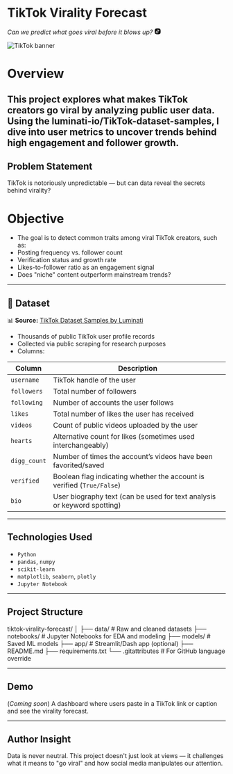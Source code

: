 # TikTok Virality Forecast  
*Can we predict what goes viral before it blows up?*
<svg xmlns="http://www.w3.org/2000/svg" fill="none" viewBox="0 0 14 14" id="Tiktok--Streamline-Flex" height="14" width="14">
  <desc>
  </desc>
  <g id="tiktok">
    <path id="Subtract" fill="#000000" fill-rule="evenodd" d="M3.65727 0.474686C4.73112 0.35499 5.85168 0.25 7 0.25s2.26888 0.10499 3.3427 0.224686c1.672 0.186363 3.0154 1.528614 3.1946 3.203594 0.1143 1.0683 0.2127 2.18136 0.2127 3.32172 0 1.14035 -0.0984 2.25341 -0.2127 3.3217 -0.1792 1.675 -1.5226 3.0173 -3.1946 3.2036C9.26888 13.645 8.14832 13.75 7 13.75c-1.14832 0 -2.26888 -0.105 -3.34273 -0.2247C1.98532 13.339 0.641908 11.9967 0.462704 10.3217 0.348408 9.25341 0.25 8.14035 0.25 7c0 -1.14036 0.098408 -2.25342 0.212704 -3.32172C0.641907 2.0033 1.98532 0.661049 3.65727 0.474686ZM8.33196 2.88158c-0.07199 -0.30933 -0.36451 -0.51549 -0.68003 -0.47927 -0.31552 0.03623 -0.55371 0.30333 -0.55371 0.62092v5.7767c0 0.8571 -0.69482 1.55187 -1.55192 1.55187s-1.55192 -0.69477 -1.55192 -1.55187c0 -0.8571 0.69482 -1.55192 1.55192 -1.55192 0.34518 0 0.625 -0.27982 0.625 -0.625s-0.27982 -0.625 -0.625 -0.625c-1.54745 0 -2.80192 1.25446 -2.80192 2.80192 0 1.54747 1.25447 2.80187 2.80192 2.80187 1.54746 0 2.80192 -1.2544 2.80192 -2.80187v-3.489c0.60063 0.50936 1.37344 0.78914 2.28188 0.78914 0.3452 0 0.625 -0.27982 0.625 -0.625s-0.2798 -0.625 -0.625 -0.625c-0.66013 0 -1.15085 -0.20396 -1.51126 -0.52541 -0.36769 -0.32795 -0.64091 -0.81582 -0.78688 -1.44308Z" clip-rule="evenodd" stroke-width="1"></path>
  </g>
</svg> 


![TikTok banner](https://media.giphy.com/media/l0MYt5jPR6QX5pnqM/giphy.gif) <!-- replace with your own banner if you have one -->

# Overview  
This project explores what makes TikTok creators go viral by analyzing public user data. Using the luminati-io/TikTok-dataset-samples, I dive into user metrics to uncover trends behind high engagement and follower growth.
---

## Problem Statement  
TikTok is notoriously unpredictable — but can data reveal the secrets behind virality?

# Objective
- The goal is to detect common traits among viral TikTok creators, such as:
- Posting frequency vs. follower count
- Verification status and growth rate
- Likes-to-follower ratio as an engagement signal
- Does "niche" content outperform mainstream trends?

---

## 📁 Dataset  
📊 **Source:** [TikTok Dataset Samples by Luminati](https://github.com/luminati-io/TikTok-dataset-samples)  
- Thousands of public TikTok user profile records  
- Collected via public scraping for research purposes  
- Columns:

| Column         | Description                                                                 |
|----------------|-----------------------------------------------------------------------------|
| `username`     | TikTok handle of the user                                                   |
| `followers`    | Total number of followers                                                   |
| `following`    | Number of accounts the user follows                                         |
| `likes`        | Total number of likes the user has received                                 |
| `videos`       | Count of public videos uploaded by the user                                 |
| `hearts`       | Alternative count for likes (sometimes used interchangeably)                |
| `digg_count`   | Number of times the account’s videos have been favorited/saved              |
| `verified`     | Boolean flag indicating whether the account is verified (`True/False`)      |
| `bio`          | User biography text (can be used for text analysis or keyword spotting)     |

---

## Technologies Used  
- `Python`  
- `pandas`, `numpy`  
- `scikit-learn` 
- `matplotlib`, `seaborn`, `plotly`  
- `Jupyter Notebook`
---

## Project Structure
tiktok-virality-forecast/
│
├── data/ # Raw and cleaned datasets
├── notebooks/ # Jupyter Notebooks for EDA and modeling
├── models/ # Saved ML models
├── app/ # Streamlit/Dash app (optional)
├── README.md
├── requirements.txt
└── .gitattributes # For GitHub language override

---

## Demo  
(*Coming soon*) A dashboard where users paste in a TikTok link or caption and see the virality forecast.

---

## Author Insight  
Data is never neutral. This project doesn't just look at views — it challenges what it means to "go viral" and how social media manipulates our attention.
